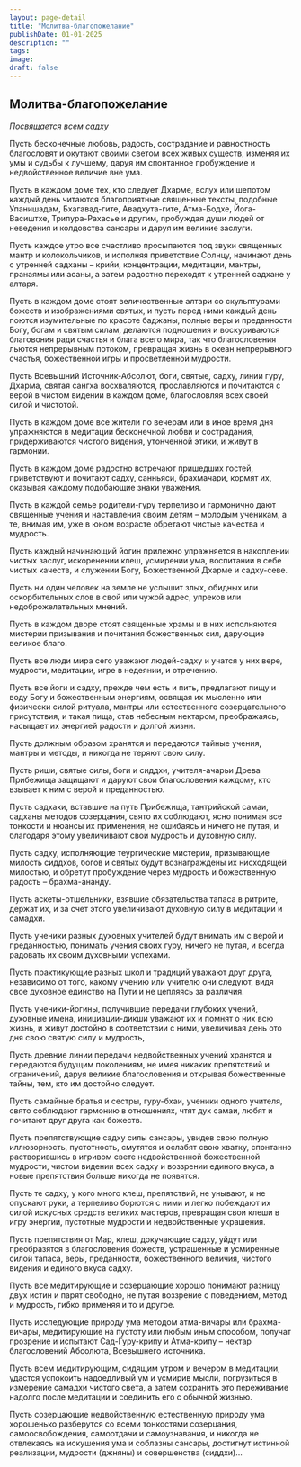```yaml
---
layout: page-detail
title: "Молитва-благопожелание"
publishDate: 01-01-2025
description: ""
tags:
image:
draft: false
---
```


## Молитва-благопожелание
_Посвящается всем садху_

Пусть бесконечные любовь, радость, сострадание и равностность благословят и окутают своими светом всех живых существ, изменяя их умы и судьбы к лучшему, даруя им спонтанное пробуждение и недвойственное величие вне ума.

Пусть в каждом доме тех, кто следует Дхарме, вслух или шепотом каждый день читаются благоприятные священные тексты, подобные Упанишадам, Бхагавад-гите, Авадхута-гите, Атма-Бодхе, Йога-Васиштхе, Трипура-Рахасье и другим, пробуждая души людей от неведения и колдовства сансары и даруя им великие заслуги.

Пусть каждое утро все счастливо просыпаются под звуки священных мантр и колокольчиков, и исполняя приветствие Солнцу, начинают день с утренней садханы – крийи, концентрации, медитации, мантры, пранаямы или асаны, а затем радостно переходят к утренней садхане у алтаря.

Пусть в каждом доме стоят величественные алтари со скульптурами божеств и изображениями святых, и пусть перед ними каждый день поются изумительные по красоте баджаны, полные веры и преданности Богу, богам и святым силам, делаются подношения и воскуриваются благовония ради счастья и блага всего мира, так что благословения льются непрерывным потоком, превращая жизнь в океан непрерывного счастья, божественной игры и просветленной мудрости.

Пусть Всевышний Источник-Абсолют, боги, святые, садху, линии гуру, Дхарма, святая сангха восхваляются, прославляются и почитаются с верой в чистом видении в каждом доме, благословляя всех своей силой и чистотой.

Пусть в каждом доме все жители по вечерам или в иное время дня упражняются в медитации бесконечной любви и сострадания, придерживаются чистого видения, утонченной этики, и живут в гармонии.

Пусть в каждом доме радостно встречают пришедших гостей, приветствуют и почитают садху, санньяси, брахмачари, кормят их, оказывая каждому подобающие знаки уважения.

Пусть в каждой семье родители-гуру терпеливо и гармонично дают священные учения и наставления своим детям – молодым ученикам, а те, внимая им, уже в юном возрасте обретают чистые качества и мудрость.

Пусть каждый начинающий йогин прилежно упражняется в накоплении чистых заслуг, искоренении клеш, усмирении ума, воспитании в себе чистых качеств, и служении Богу, Божественной Дхарме и садху-севе.

Пусть ни один человек на земле не услышит злых, обидных или оскорбительных слов в свой или чужой адрес, упреков или недоброжелательных мнений.

Пусть в каждом дворе стоят священные храмы и в них исполняются мистерии призывания и почитания божественных сил, дарующие великое благо.

Пусть все люди мира сего уважают людей-садху и учатся у них вере, мудрости, медитации, игре в недеянии, и отречению.

Пусть все йоги и садху, прежде чем есть и пить, предлагают пищу и воду Богу и божественным энергиям, освящая их мысленно или физически силой ритуала, мантры или естественного созерцательного присутствия, и такая пища, став небесным нектаром, преображаясь, насыщает их энергией радости и долгой жизни.

Пусть должным образом хранятся и передаются тайные учения, мантры и методы, и никогда не теряют свою силу.

Пусть риши, святые силы, боги и сиддхи, учителя-ачарьи Древа Прибежища защищают и даруют свои благословения каждому, кто взывает к ним с верой и преданностью.

Пусть садхаки, вставшие на путь Прибежища, тантрийской самаи, садханы методов созерцания, свято их соблюдают, ясно понимая все тонкости и нюансы их применения, не ошибаясь и ничего не путая, и благодаря этому увеличивают свои мудрость и духовную силу.

Пусть садху, исполняющие теургические мистерии, призывающие милость сиддхов, богов и святых будут вознаграждены их нисходящей милостью, и обретут пробуждение через мудрость и божественную радость – брахма-ананду.

Пусть аскеты-отшельники, взявшие обязательства тапаса в ритрите, держат их, и за счет этого увеличивают духовную силу в медитации и самадхи.

Пусть ученики разных духовных учителей будут внимать им с верой и преданностью, понимать учения своих гуру, ничего не путая, и всегда радовать их своим духовными успехами.

Пусть практикующие разных школ и традиций уважают друг друга, независимо от того, какому учению или учителю они следуют, видя свое духовное единство на Пути и не цепляясь за различия.

Пусть ученики-йогины, получившие передачи глубоких учений, духовные имена, инициации-дикши уважают их и помнят о них всю жизнь, и живут достойно в соответствии с ними, увеличивая день ото дня свою святую силу и мудрость,

Пусть древние линии передачи недвойственных учений хранятся и передаются будущим поколениям, не имея никаких препятствий и ограничений, даруя великие благословения и открывая божественные тайны, тем, кто им достойно следует.

Пусть самайные братья и сестры, гуру-бхаи, ученики одного учителя, свято соблюдают гармонию в отношениях, чтят дух самаи, любят и почитают друг друга как божеств.

Пусть препятствующие садху силы сансары, увидев свою полную иллюзорность, пустотность, смутятся и ослабят свою хватку, спонтанно растворившись в игривом свете недвойственной божественной мудрости, чистом видении всех садху и воззрении единого вкуса, а новые препятствия больше никогда не появятся.

Пусть те садху, у кого много клеш, препятствий, не унывают, и не опускают руки, а терпеливо борются с ними и легко побеждают их силой искусных средств великих мастеров, превращая свои клеши в игру энергии, пустотные мудрости и недвойственные украшения.

Пусть препятствия от Мар, клеш, докучающие садху, уйдут или преобразятся в благословения божеств, устрашенные и усмиренные силой тапаса, веры, преданности, божественного величия, чистого видения и единого вкуса садху.

Пусть все медитирующие и созерцающие хорошо понимают разницу двух истин и парят свободно, не путая воззрение с поведением, метод и мудрость, гибко применяя и то и другое.

Пусть исследующие природу ума методом атма-вичары или брахма-вичары, медитирующие на пустоту или любым иным способом, получат прозрение и испытают Сад-Гуру-крипу и Атма-крипу – нектар благословений Абсолюта, Всевышнего источника.

Пусть всем медитирующим, сидящим утром и вечером в медитации, удастся успокоить надоедливый ум и усмирив мысли, погрузиться в измерение самадхи чистого света, а затем сохранить это переживание надолго после медитации и соединить его с обычной жизнью.

Пусть созерцающие недвойственную естественную природу ума хорошенько разберутся со всеми тонкостями созерцания, самоосвобождения, самоотдачи и самоузнавания, и никогда не отвлекаясь на искушения ума и соблазны сансары, достигнут истинной реализации, мудрости (джняны) и совершенства (сиддхи)...
  
  
